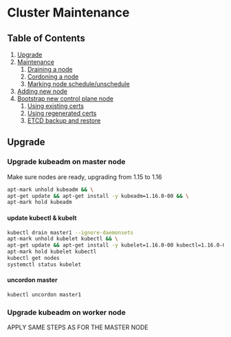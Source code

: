 # Cluster Maintenance
## Table of Contents
1. [Upgrade](#Upgrade)
2. [Maintenance](#Maintenance)
	1. [Draining a node](#Draining-a-node)
	2. [Cordoning a node](#Cordoning-a-node)
	3. [Marking node schedule/unschedule](#Marking-node-schedule/unschedule)
3. [Adding new node](#Adding-new-node)
4. [Bootstrap new control plane node](#Bootstrap-new-control-plane-node)
	1. [Using existing certs](#using-existing-certs)
	2. [Using regenerated certs](#using-regenerated-certs)
	3. [ETCD backup and restore](#etcd-backup-and-restore)



## Upgrade


### Upgrade kubeadm on master node
Make sure nodes are ready, upgrading from 1.15 to 1.16

```bash
apt-mark unhold kubeadm && \
apt-get update && apt-get install -y kubeadm=1.16.0-00 && \
apt-mark hold kubeadm
```

#### update kubectl & kubelt

```bash
kubectl drain master1 --ignore-daemonsets
apt-mark unhold kubelet kubectl && \
apt-get update && apt-get install -y kubelet=1.16.0-00 kubectl=1.16.0-00 && \
apt-mark hold kubelet kubectl
kubectl get nodes
systemctl status kubelet
```

#### uncordon master

```bash
kubectl uncordon master1
```

### Upgrade kubeadm on worker node

APPLY SAME STEPS AS FOR THE MASTER NODE 


